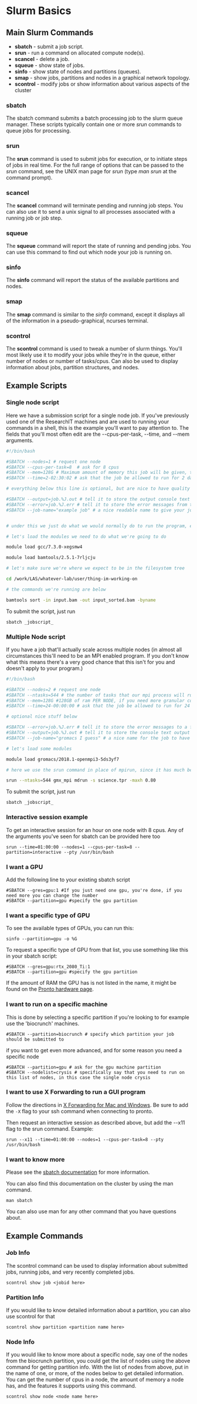 # Slurm Basics

## Main Slurm Commands

*   **sbatch** - submit a job script.
*   **srun** - run a command on allocated compute node(s).
*   **scancel** - delete a job.
*   **squeue** - show state of jobs.
*   **sinfo** - show state of nodes and partitions (queues).
*   **smap** - show jobs, partitions and nodes in a graphical network topology.
*   **scontrol** - modify jobs or show information about various aspects of the cluster

### sbatch

The sbatch command submits a batch processing job to the slurm queue manager. These scripts typically contain one or more _srun_ commands to queue jobs for processing.

### srun

The **srun** command is used to submit jobs for execution, or to initiate steps of jobs in real time. For the full range of options that can be passed to the _srun_ command, see the UNIX man page for _srun_ (type _man srun_ at the command prompt).

### scancel

The **scancel** command will terminate pending and running job steps. You can also use it to send a unix signal to all processes associated with a running job or job step.

### squeue

The **squeue** command will report the state of running and pending jobs. You can use this command to find out which node your job is running on.

### sinfo

The **sinfo** command will report the status of the available partitions and nodes.

### smap

The **smap** command is similar to the _sinfo_ command, except it displays all of the information in a pseudo-graphical, ncurses terminal.

### scontrol

The **scontrol** command is used to tweak a number of slurm things. You'll most likely use it to modify your jobs while they're in the queue, either number of nodes or number of tasks/cpus. Can also be used to display information about jobs, partition structures, and nodes.

## Example Scripts

### Single node script

Here we have a submission script for a single node job. If you've previously used one of the ResearchIT machines and are used to running your commands in a shell, this is the example you'll want to pay attention to. The fields that you'll most often edit are the --cpus-per-task, --time, and --mem arguments.

```bash
#!/bin/bash

#SBATCH --nodes=1 # request one node
#SBATCH --cpus-per-task=8  # ask for 8 cpus
#SBATCH --mem=128G # Maximum amount of memory this job will be given, try to estimate this to the best of your ability. This asks for 128 GB of ram.
#SBATCH --time=2-02:30:02 # ask that the job be allowed to run for 2 days, 2 hours, 30 minutes, and 2 seconds.

# everything below this line is optional, but are nice to have quality of life things

#SBATCH --output=job.%J.out # tell it to store the output console text to a file called job.<assigned job number>.out
#SBATCH --error=job.%J.err # tell it to store the error messages from the program (if it doesn't write them to normal console output) to a file called job.<assigned job number>.err
#SBATCH --job-name="example job" # a nice readable name to give your job so you know what it is when you see it in the queue, instead of just numbers


# under this we just do what we would normally do to run the program, everything above this line is used by slurm to tell it what your job needs for resources

# let's load the modules we need to do what we're going to do

module load gcc/7.3.0-xegsmw4

module load bamtools/2.5.1-7rljcju

# let's make sure we're where we expect to be in the filesystem tree

cd /work/LAS/whatever-lab/user/thing-im-working-on

# the commands we're running are below

bamtools sort -in input.bam -out input_sorted.bam -byname

```

To submit the script, just run

```
sbatch _jobscript_
```

### Multiple Node script

If you have a job that'll actually scale across multiple nodes (in almost all circumstances this'll need to be an MPI enabled program. If you don't know what this means there's a very good chance that this isn't for you and doesn't apply to your program.)

```bash
#!/bin/bash

#SBATCH --nodes=2 # request one node
#SBATCH --ntasks=544 # the number of tasks that our mpi process will run(this is equal to the -np argument you may have used with mpirun in the past)
#SBATCH --mem=128G #128GB of ram PER NODE, if you need more granular control lookup the --mem-per-cpu argument in the man page for sbatch
#SBATCH --time=24-00:00:00 # ask that the job be allowed to run for 24 days

# optional nice stuff below

#SBATCH --error=job.%J.err # tell it to store the error messages to a file
#SBATCH --output=job.%J.out # tell it to store the console text output to a file
#SBATCH --job-name="gromacs I guess" # a nice name for the job to have

# let's load some modules

module load gromacs/2018.1-openmpi3-5ds3yf7

# here we use the srun command in place of mpirun, since it has much better integration with the scheduler.

srun --ntasks=544 gmx_mpi mdrun -s science.tpr -maxh 0.80

```

To submit the script, just run

```
sbatch _jobscript_
```

### Interactive session example

To get an interactive session for an hour on one node with 8 cpus. Any of the arguments you've seen for sbatch can be provided here too

```
srun --time=01:00:00 --nodes=1 --cpus-per-task=8 --partition=interactive --pty /usr/bin/bash
```

### I want a GPU

Add the following line to your existing sbatch script
```
#SBATCH --gres=gpu:1 #If you just need one gpu, you're done, if you need more you can change the number
#SBATCH --partition=gpu #specify the gpu partition
```

### I want a specific type of GPU

To see the available types of GPUs, you can run this:

```
sinfo --partition=gpu -o %G
```

To request a specific type of GPU from that list, you use something like this in your sbatch script:

```
#SBATCH --gres=gpu:rtx_2080_Ti:1
#SBATCH --partition=gpu #specify the gpu partition
```

If the amount of RAM the GPU has is not listed in the name, it might be found on the [Pronto hardware page](https://researchit.las.iastate.edu/pronto_hardware).

### I want to run on a specific machine

This is done by selecting a specific partition if you're looking to for example use the 'biocrunch' machines.

```
#SBATCH --partition=biocrunch # specify which partition your job should be submitted to
```

if you want to get even more advanced, and for some reason you need a specific node

```
#SBATCH --partition=gpu # ask for the gpu machine partition
#SBATCH --nodelist=crysis # specifically say that you need to run on this list of nodes, in this case the single node crysis
```

### I want to use X Forwarding to run a GUI program

Follow the directions in [X Forwarding for Mac and Windows](interactive_computing/x_forwarding.md). Be sure to add the `-X` flag to your ssh command when connecting to pronto.

Then request an interactive session as described above, but add the --x11 flag to the srun command. Example:

```
srun --x11 --time=01:00:00 --nodes=1 --cpus-per-task=8 --pty /usr/bin/bash
```

### I want to know more

Please see the [sbatch documentation](https://slurm.schedmd.com/sbatch.html) for more information.

You can also find this documentation on the cluster by using the man command.

```
man sbatch
```

You can also use man for any other command that you have questions about.

## Example Commands

### Job Info

The scontrol command can be used to display information about submitted jobs, running jobs, and very recently completed jobs.

```
scontrol show job <jobid here>
```

### Partition Info

If you would like to know detailed information about a partition, you can also use scontrol for that

```
scontrol show partition <partition name here>
```

### Node Info

If you would like to know more about a specific node, say one of the nodes from the biocrunch partition, you could get the list of nodes using the above command for getting partition info. With the list of nodes from above, put in the name of one, or more, of the nodes below to get detailed information. You can get the number of cpus in a node, the amount of memory a node has, and the features it supports using this command.

```
scontrol show node <node name here>
```